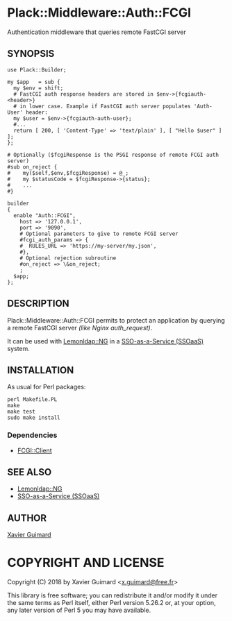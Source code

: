 Plack::Middleware::Auth::FCGI
=============================

Authentication middleware that queries remote FastCGI server

## SYNOPSIS

    use Plack::Builder;

    my $app   = sub {
      my $env = shift;
      # FastCGI auth response headers are stored in $env->{fcgiauth-<header>}
      # in lower case. Example if FastCGI auth server populates 'Auth-User' header:
      my $user = $env->{fcgiauth-auth-user};
      #...
      return [ 200, [ 'Content-Type' => 'text/plain' ], [ "Hello $user" ] ];
    };
    
    # Optionally ($fcgiResponse is the PSGI response of remote FCGI auth server)
    #sub on_reject {
    #    my($self,$env,$fcgiResponse) = @_;
    #    my $statusCode = $fcgiResponse->{status};
    #    ...
    #}
    
    builder
    {
      enable "Auth::FCGI",
        host => '127.0.0.1',
        port => '9090',
        # Optional parameters to give to remote FCGI server
        #fcgi_auth_params => {
        #  RULES_URL => 'https://my-server/my.json',
        #},
        # Optional rejection subroutine
        #on_reject => \&on_reject;
        ;
      $app;
    };

## DESCRIPTION

Plack::Middleware::Auth::FCGI permits to protect an application by querying
a remote FastCGI server _(like Nginx auth\_request)_.

It can be used with [Lemonldap::NG](https://lemonldap-ng.org) in a
[SSO-as-a-Service (SSOaaS)](https://lemonldap-ng.org/documentation/2.0/ssoaas)
system.

## INSTALLATION

As usual for Perl packages:

    perl Makefile.PL
    make
    make test
    sudo make install

### Dependencies

* [FCGI::Client](https://metacpan.org/pod/FCGI::Client)

## SEE ALSO

* [Lemonldap::NG](https://lemonldap-ng.org)
* [SSO-as-a-Service (SSOaaS)](https://lemonldap-ng.org/documentation/2.0/ssoaas)

## AUTHOR

[Xavier Guimard](mailto:x.guimard@free.fr)

# COPYRIGHT AND LICENSE

Copyright (C) 2018 by Xavier Guimard &lt;x.guimard@free.fr&gt;

This library is free software; you can redistribute it and/or modify
it under the same terms as Perl itself, either Perl version 5.26.2 or,
at your option, any later version of Perl 5 you may have available.
